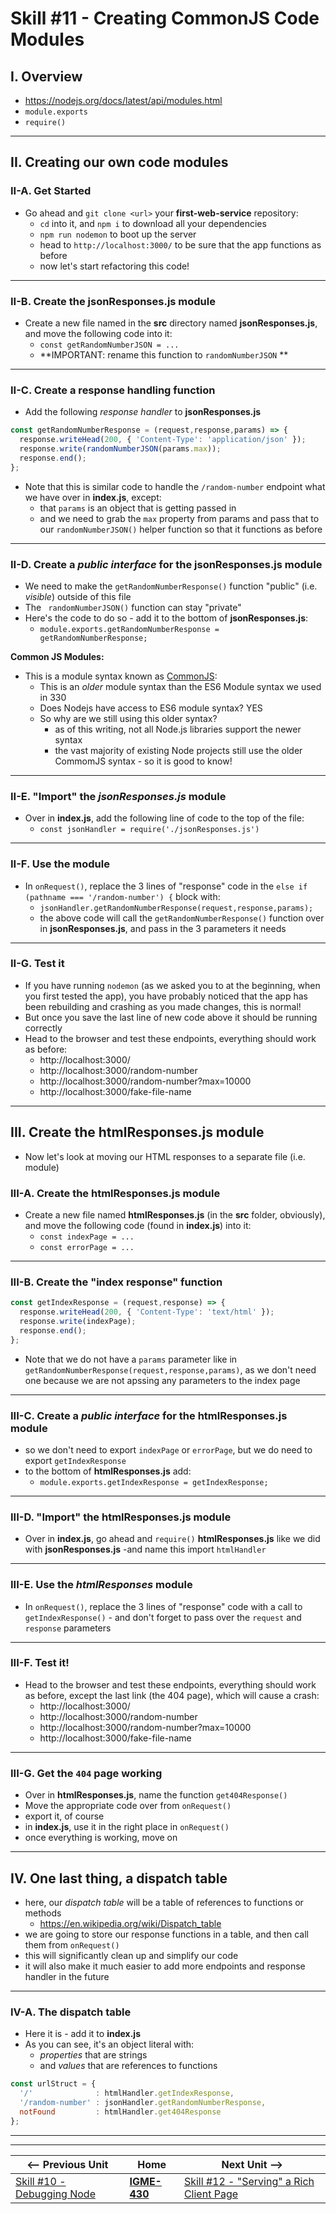 # Skill #11 - Creating CommonJS Code Modules


## I. Overview 

- https://nodejs.org/docs/latest/api/modules.html
- `module.exports`
- `require()`

<hr>

## II. Creating our own code modules

### II-A. Get Started

- Go ahead and `git clone <url>` your **first-web-service** repository:
  - `cd` into it, and `npm i` to download all your dependencies
  - `npm run nodemon` to boot up the server
  - head to `http://localhost:3000/` to be sure that the app functions as before
  - now let's start refactoring this code!

<hr>

### II-B. Create the jsonResponses.js module

- Create a new file named in the **src** directory named **jsonResponses.js**, and move the following code into it:
  - `const getRandomNumberJSON = ...`
  - \*\*IMPORTANT: rename this function to `randomNumberJSON` \*\*

<hr>

### II-C.  Create a response handling function

- Add the following *response handler* to **jsonResponses.js**

```js
const getRandomNumberResponse = (request,response,params) => {
  response.writeHead(200, { 'Content-Type': 'application/json' });
  response.write(randomNumberJSON(params.max));
  response.end();
};
```

- Note that this is similar code to handle the `/random-number` endpoint what we have over in **index.js**, except:
  - that `params` is an object that is getting passed in
  - and we need to grab the `max` property from params and pass that to our `randomNumberJSON()` helper function so that it functions as before

<hr>

### II-D.  Create a *public interface* for the **jsonResponses.js** module

- We need to make the  `getRandomNumberResponse()` function "public" (i.e. *visible*) outside of this file
- The ` randomNumberJSON()` function can stay "private"
- Here's the code to do so - add it to the bottom of **jsonResponses.js**:
  - `module.exports.getRandomNumberResponse = getRandomNumberResponse;`
 
**Common JS Modules:**

- This is a module syntax known as [CommonJS](https://nodejs.org/api/modules.html#modules_module_exports):
  - This is an *older* module syntax than the ES6 Module syntax we used in 330
  - Does Nodejs have access to ES6 module syntax? YES
  - So why are we still using this older syntax?
    - as of this writing, not all Node.js libraries support the newer syntax
    - the vast majority of existing Node projects still use the older CommomJS syntax - so it is good to know!

<hr>

### II-E.  "Import" the *jsonResponses.js* module

- Over in **index.js**, add the following line of code to the top of the file:
  - `const jsonHandler = require('./jsonResponses.js')`

<hr>

### II-F.  Use the module 
- In `onRequest()`, replace the 3 lines of "response" code in the `else if (pathname === '/random-number') {` block with:
  - `jsonHandler.getRandomNumberResponse(request,response,params);`
  - the above code will call the `getRandomNumberResponse()` function over in **jsonResponses.js**, and pass in the 3 parameters it needs

<hr>

### II-G.  Test it
- If you have running `nodemon` (as we asked you to at the beginning, when you first tested the app), you have probably noticed that the app has been rebuilding and crashing as you made changes, this is normal!
- But once you save the last line of new code above it should be running correctly
- Head to the browser and test these endpoints, everything should work as before:
  - http://localhost:3000/
  - http://localhost:3000/random-number
  - http://localhost:3000/random-number?max=10000
  - http://localhost:3000/fake-file-name

<hr> 

## III. Create the htmlResponses.js module
- Now let's look at moving our HTML responses to a separate file (i.e. module)

### III-A. Create the htmlResponses.js module
- Create a new file named **htmlResponses.js** (in the **src** folder, obviously), and move the following code (found in **index.js**) into it:
  - `const indexPage = ...`
  - `const errorPage = ...`
  
<hr>

### III-B. Create the "index response" function

```js
const getIndexResponse = (request,response) => {
  response.writeHead(200, { 'Content-Type': 'text/html' });
  response.write(indexPage);
  response.end();
};
```

- Note that we do not have a `params` parameter like in `getRandomNumberResponse(request,response,params)`, as we don't need one because we are not apssing any parameters to the index page

<hr>

### III-C. Create a *public interface* for the **htmlResponses.js** module
- so we don't need to export `indexPage` or `errorPage`, but we do need to export `getIndexResponse`
- to the bottom of **htmlResponses.js** add:
  - `module.exports.getIndexResponse = getIndexResponse;`

<hr>

### III-D. "Import" the htmlResponses.js module
- Over in **index.js**, go ahead and `require()` **htmlResponses.js** like we did with **jsonResponses.js** -and name this import `htmlHandler`

<hr>

### III-E. Use the *htmlResponses* module 
- In `onRequest()`, replace the 3 lines of "response" code with a call to `getIndexResponse()` - and don't forget to pass over the `request` and `response` parameters

<hr>

### III-F. Test it!

- Head to the browser and test these endpoints, everything should work as before, except the last link (the 404 page), which will cause a crash:
  - http://localhost:3000/
  - http://localhost:3000/random-number
  - http://localhost:3000/random-number?max=10000
  - http://localhost:3000/fake-file-name

<hr>

### III-G. Get the `404` page working

- Over in **htmlResponses.js**, name the function `get404Response()`
- Move the appropriate code over from `onRequest()` 
- export it, of course
- in **index.js**, use it in the right place in `onRequest()`
- once everything is working, move on

<hr>

## IV. One last thing, a dispatch table
- here, our *dispatch table* will be a table of references to functions or methods
  - https://en.wikipedia.org/wiki/Dispatch_table
- we are going to store our response functions in a table, and then call them from `onRequest()`
- this will significantly clean up and simplify our code
- it will also make it much easier to add more endpoints and response handler in the future

<hr>

### IV-A. The dispatch table

- Here it is - add it to **index.js**
- As you can see, it's an object literal with:
  - *properties* that are strings
  - and *values* that are references to functions

```js
const urlStruct = {
  '/'              : htmlHandler.getIndexResponse,
  '/random-number' : jsonHandler.getRandomNumberResponse,
  notFound         : htmlHandler.get404Response
};
```


<hr><hr>

| <-- Previous Unit | Home | Next Unit -->
| --- | --- | --- 
|   [Skill #10 - Debugging Node](10-debugging-node.md) |  [**IGME-430**](../) | [Skill #12 - "Serving" a Rich Client Page](12-serving-rich-client-and-ajax.md)
